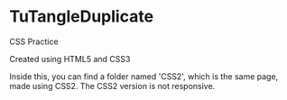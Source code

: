 # TuTangleDuplicate
CSS Practice

Created using HTML5 and CSS3

Inside this, you can find a folder named 'CSS2', which is the same page, made using CSS2.
The CSS2 version is not responsive.
